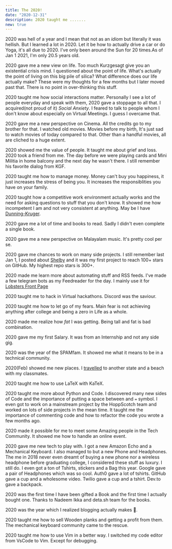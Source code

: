 ```yaml
---
title: The 2020!
date: "2020-12-31"
description: 2020 taught me .......
new: true
---
```

2020 was hell of a year and I mean that not as an *idiom* but literally it was hellish. But I learned a lot in 2020. Let it be how to actually drive a car or do Yoga, it's all due to 2020. I've only been around the Sun for 20 times.As of Jan 1 2021, I'm only 20.5 years old.

2020 gave me a new view on life. Too much Kurzgesagt give you an existential crisis mind. I questioned about the point of life. What's actually the point of living on this big pile of silica? What difference does our life actually make? These were my thoughts for a few months but I later moved past that. There is no point in over-thinking this stuff.

2020 taught me how social interactions matter. Personally I see a lot of people everyday and speak with them, 2020 gave a stoppage to all that. I acquired(not proud of it) *Social Anxiety*. I feared to talk to people whom I don't know about especially on Virtual Meetings. I guess I overcame that.

2020 gave me a new perspective on Cinema. All the credits go to my brother for that. I watched old movies. Movies before my birth, It's just sad to watch movies of today compared to that. Other than a handful movies, all are cliched to a huge extent. 

2020 showed me the value of people. It taught me about grief and loss. 2020 took a friend from me. The day before we were playing cards and Mini Militia in home balcony and the next day he wasn't there. I still remember his favorite dialog from KGF.

2020 taught me how to manage money. Money can't buy you happiness, it just increases the stress of being you. It increases the responsiblities you have on your family.

2020 taught how a competitive work environment actually works and the need for asking questions to stuff that you don't know. It showed me how incompetent I am and not very consistent at anything. May be I have [Dunning-Kruger]. 

2020 gave me a lot of time and books to read. Sadly I didn't even complete a single book.

2020 gave me a new perspective on Malayalam music. It's pretty cool per se.

2020 gave me chances to work on many side projects. I still remember last Jan 1, I posted about [Shelby](https://github.com/athul/shelby) and it was my first project to reach 100+ stars on GitHub. My highest repo stars is 300+.

2020 made me learn more about automating stuff and RSS feeds. I've made a few telegram bots as my Feedreader for the day. I mainly use it for [Lobsters Front Page](https://lobste.rs)

2020 taught me to hack in Virtual hackathons. Discord was the saviour.

2020 taught me how to let go of my fears. Main fear is not achieving anything after college and being a zero in Life as a whole.

2020 made me realize how *fat* I was getting. Being tall and fat is bad combination.

2020 gave me my first Salary. It was from an Internship and not any side gig.

2020 was the year of the SPAMfam. It showed me what it means to be in a technical community.

2020(Feb) showed me new places. I  [travelled](/iv) to another state and a beach with my classmates.

2020 taught me how to use LaTeX with KaTeX.

2020 taught me more about Python and Code. I discovered many new sides of Code and the importance of putting a space between and `=` symbol. I even got to work on a mainstream project by the HoppScotch team and worked on lots of side projects in the mean time. It taught me the importance of commenting code and how to refactor the code you wrote a few months ago.

2020 made it possible for me to meet some Amazing people in the Tech Community. It showed me how to handle an online event.

2020 gave me new tech to play with. I got a new Amazon Echo and a Mechanical Keyboard. I also managed to but a new Phone and Headphones. The me in 2018 never even dreamt of buying a new phone nor a wireless headphone before graduating college, I considered these stuff as luxury. I still do. I even got a ton of Tshirts, stickers and a Bag this year. Google gave a pair of Headphones which was so cool. Auth0 gave a lot of tshirts. GitHub gave a cup and a wholesome video. Twilio gave a cup and a tshirt. Dev.to gave a backpack.

2020 was the first time I have been gifted a Book and the first time I actually bought one. Thanks to Nadeem Ikka and deta.sh team for the books.

2020 was the year which I realized blogging actually makes 💸.

2020 taught me how to sell Wooden planks and getting a profit from them. The mechanical keyboard community came to the rescue.

2020 taught me how to use Vim in a better way. I switched my code editor from VsCode to Vim. Except for debugging.

[Dunning-Kruger]:https://en.wikipedia.org/wiki/Dunning%E2%80%93Kruger_effect
